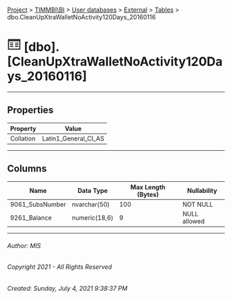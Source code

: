 #### 

[Project](../../../../index.md) > [TIMMBI\\BI](../../../index.md) > [User databases](../../index.md) > [External](../index.md) > [Tables](Tables.md) > dbo.CleanUpXtraWalletNoActivity120Days_20160116

# ![Tables](../../../../Images/Table32.png) [dbo].[CleanUpXtraWalletNoActivity120Days_20160116]

---

## <a name="#properties"></a>Properties

| Property | Value |
|---|---|
| Collation | Latin1_General_CI_AS |


---

## <a name="#columns"></a>Columns

| Name | Data Type | Max Length (Bytes) | Nullability |
|---|---|---|---|
| 9061_SubsNumber | nvarchar(50) | 100 | NOT NULL |
| 9261_Balance | numeric(18,6) | 9 | NULL allowed |


---

###### Author:  MIS

###### Copyright 2021 - All Rights Reserved

###### Created: Sunday, July 4, 2021 9:38:37 PM

